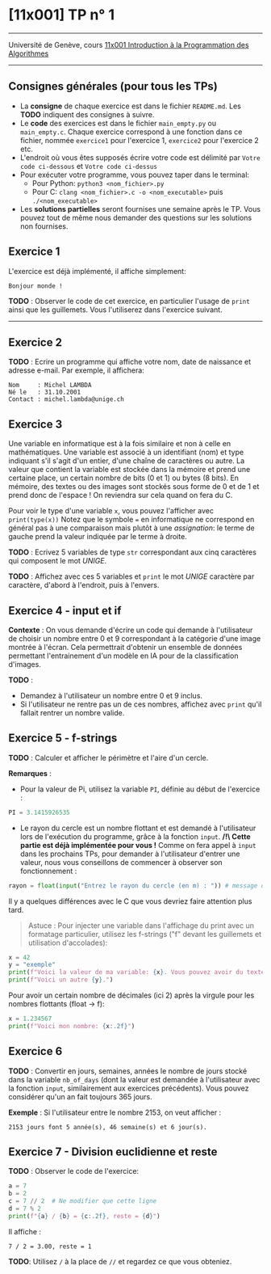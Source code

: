 # [11x001] TP n° 1

---

Université de Genève, cours [11x001 Introduction à la Programmation des Algorithmes](https://pgc.unige.ch/main/teachings/details/2025-11X001)

---

## Consignes générales (pour tous les TPs)

- La **consigne** de chaque exercice est dans le fichier `README.md`. Les **TODO** indiquent des consignes à suivre.
- Le **code** des exercices est dans le fichier `main_empty.py` ou `main_empty.c`. Chaque exercice correspond à une fonction dans ce fichier, nommée `exercice1` pour l'exercice 1, `exercice2` pour l'exercice 2 etc.
- L'endroit où vous êtes supposés écrire votre code est délimité par `Votre code ci-dessous` et `Votre code ci-dessus`
- Pour exécuter votre programme, vous pouvez taper dans le terminal:
    - Pour Python: `python3 <nom_fichier>.py`
    - Pour C: `clang <nom_fichier>.c -o <nom_executable>` puis `./<nom_executable>`
- Les **solutions partielles** seront fournises une semaine après le TP. Vous pouvez tout de même nous demander des questions sur les solutions non fournises.

## Exercice 1

L'exercice est déjà implémenté, il affiche simplement:

```
Bonjour monde !
```
**TODO** : Observer le code de cet exercice, en particulier l'usage de `print` ainsi que les guillemets. Vous l'utiliserez dans l'exercice suivant.

---

## Exercice 2

**TODO** : Ecrire un programme qui affiche votre nom, date de naissance et adresse e-mail. Par exemple, il affichera:

```
Nom     : Michel LAMBDA
Né le   : 31.10.2001
Contact : michel.lambda@unige.ch
```

## Exercice 3

Une variable en informatique est à la fois similaire et non à celle en mathématiques.
Une variable est associé à un identifiant (nom) et type indiquant s'il s'agit d'un entier, d'une chaîne de caractères ou autre. La valeur que contient la variable est stockée dans la mémoire et prend une certaine place, un certain nombre de bits (0 et 1) ou bytes (8 bits).
En mémoire, des textes ou des images sont stockés sous forme de 0 et de 1 et prend donc de l'espace ! On reviendra sur cela quand on fera du C.

Pour voir le type d'une variable `x`, vous pouvez l'afficher avec `print(type(x))`
Notez que le symbole `=` en informatique ne correspond en général pas à une comparaison mais plutôt à une *assignation*: le terme de gauche prend la valeur indiquée par le terme à droite.


**TODO** : Ecrivez 5 variables de type `str` correspondant aux cinq caractères qui composent le mot *UNIGE*.

**TODO** : Affichez avec ces 5 variables et `print` le mot *UNIGE* caractère par caractère, d'abord à l'endroit, puis à l'envers.

## Exercice 4 - input et if

**Contexte** : On vous demande d'écrire un code qui demande à l'utilisateur de choisir un nombre entre $0$ et $9$ correspondant à la catégorie d'une image montrée à l'écran. Cela permettrait d'obtenir un ensemble de données permettant l'entrainement d'un modèle en IA pour de la classification d'images.

**TODO** :
- Demandez à l'utilisateur un nombre entre $0$ et $9$ inclus.
- Si l'utilisateur ne rentre pas un de ces nombres, affichez avec `print` qu'il fallait
rentrer un nombre valide.

## Exercice 5 - f-strings

**TODO** : Calculer et afficher le périmètre et l'aire d'un cercle.

**Remarques** : 
- Pour la valeur de Pi, utilisez la variable `PI`, définie au début de l'exercice :

```python
PI = 3.1415926535
```

- Le rayon du cercle est un nombre flottant et est demandé à l'utilisateur lors de l'exécution du programme, grâce à la fonction `input`. **/!\ Cette partie est déjà implémentée pour vous !** Comme on fera appel à `input` dans les prochains TPs, pour demander à l'utilisateur d'entrer une valeur, nous vous conseillons de commencer à observer son fonctionnement :

```python
rayon = float(input("Entrez le rayon du cercle (en m) : ")) # message d'invitation (plus user-friendly). float(.) fait une conversion de type vers float
```

Il y a quelques différences avec le C que vous devriez faire attention plus tard.

> Astuce : Pour injecter une variable dans l'affichage du print avec un formatage particulier, utilisez les f-strings ("f" devant les guillemets et utilisation d'accolades):

```python
x = 42
y = "exemple"
print(f"Voici la valeur de ma variable: {x}. Vous pouvez avoir du texte après.")
print(f"Voici un autre {y}.")
```

Pour avoir un certain nombre de décimales (ici 2) après la virgule pour les nombres flottants (float -> f):
```python
x = 1.234567
print(f"Voici mon nombre: {x:.2f}")
```

## Exercice 6

**TODO** : Convertir en jours, semaines, années le nombre de jours stocké dans la variable `nb_of_days` (dont la valeur est demandée à l'utilisateur avec la fonction `input`, similairement aux exercices précédents). Vous pouvez considérer qu'un an fait toujours 365 jours.

**Exemple** : Si l'utilisateur entre le nombre $2153$, on veut afficher :

```
2153 jours font 5 année(s), 46 semaine(s) et 6 jour(s).
```

## Exercice 7 - Division euclidienne et reste

**TODO** : Observer le code de l'exercice:

```python
a = 7
b = 2
c = 7 // 2  # Ne modifier que cette ligne
d = 7 % 2
print(f"{a} / {b} = {c:.2f}, reste = {d}")
```

Il affiche :

```
7 / 2 = 3.00, reste = 1
```
**TODO**: Utilisez `/` à la place de `//` et regardez ce que vous obteniez.


